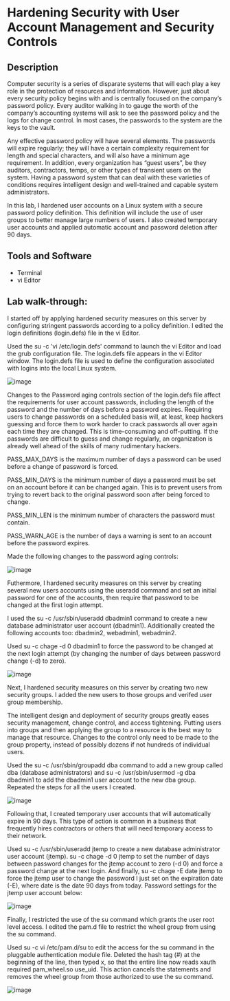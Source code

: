 <h1>Hardening Security with User Account Management and Security Controls</h1>


<h2>Description</h2>
Computer security is a series of disparate systems that will each play a key role in the protection of resources and information. However, just about every security policy begins with and is centrally focused on the company’s password policy. Every auditor walking in to gauge the worth of the company’s accounting systems will ask to see the password policy and the logs for change control. In most cases, the passwords to the system are the keys to the vault.

 

Any effective password policy will have several elements. The passwords will expire regularly; they will have a certain complexity requirement for length and special characters, and will also have a minimum age requirement. In addition, every organization has “guest users”, be they auditors, contractors, temps, or other types of transient users on the system. Having a password system that can deal with these varieties of conditions requires intelligent design and well-trained and capable system administrators.

 

In this lab, I hardened user accounts on a Linux system with a secure password policy definition. This definition will include the use of user groups to better manage large numbers of users. I also created temporary user accounts and applied automatic account and password deletion after 90 days.
<br />


<h2>Tools and Software</h2>

- Terminal
- vi Editor

<h2>Lab walk-through:</h2>

I started off by applying hardened security measures on this server by configuring stringent passwords according to a policy definition. I edited the login definitions (login.defs) file in the vi Editor.

Used the su -c 'vi /etc/login.defs' command to launch the vi Editor and load the grub configuration file. The login.defs file appears in the vi Editor window. The login.defs file is used to define the configuration associated with logins into the local Linux system.

![image](https://github.com/user-attachments/assets/24147013-fb9a-47ff-9e36-879269e21241)

Changes to the Password aging controls section of the login.defs file affect the requirements for user account passwords, including the length of the password and the number of days before a password expires. Requiring users to change passwords on a scheduled basis will, at least, keep hackers guessing and force them to work harder to crack passwords all over again each time they are changed. This is time-consuming and off-putting. If the passwords are difficult to guess and change regularly, an organization is already well ahead of the skills of many rudimentary hackers.

PASS_MAX_DAYS is the maximum number of days a password can be used before a change of password is forced.

PASS_MIN_DAYS is the minimum number of days a password must be set on an account before it can be changed again. This is to prevent users from trying to revert back to the original password soon after being forced to change.

PASS_MIN_LEN is the minimum number of characters the password must contain.

PASS_WARN_AGE is the number of days a warning is sent to an account before the password expires.

Made the following changes to the password aging controls:

![image](https://github.com/user-attachments/assets/3c025bab-0c5f-48e2-9216-3ea031a92234)

Futhermore, I hardened security measures on this server by creating several new users accounts using the useradd command and set an initial password for one of the accounts, then require that password to be changed at the first login attempt.

I used the su -c /usr/sbin/useradd dbadmin1 command to create a new database administrator user account (dbadmin1). Additionally created the following accounts too: dbadmin2,
webadmin1, webadmin2.

Used su -c chage -d 0 dbadmin1 to force the password to be changed at the next login attempt (by changing the number of days between password change (-d) to zero).

![image](https://github.com/user-attachments/assets/d28182bc-4071-47e5-9717-fa7902e7e24b)

Next, I hardened security measures on this server by creating two new security groups. I added the new users to those groups and verifed user group membership.

The intelligent design and deployment of security groups greatly eases security management, change control, and access tightening. Putting users into groups and then applying the group to a resource is the best way to manage that resource. Changes to the control only need to be made to the group property, instead of possibly dozens if not hundreds of individual users.

Used the su -c /usr/sbin/groupadd dba command to add a new group called dba (database administrators) and su -c /usr/sbin/usermod -g dba dbadmin1 to add the dbadmin1 user account to the new dba group. Repeated the steps for all the users I created.

![image](https://github.com/user-attachments/assets/e6c4b36b-fdcf-45da-8d50-c80e5ad0338a)

Following that, I created temporary user accounts that will automatically expire in 90 days. This type of action is common in a business that frequently hires contractors or others that will need temporary access to their network.

Used su -c /usr/sbin/useradd jtemp to create a new database administrator user account (jtemp). su -c chage -d 0 jtemp to set the number of days between password changes for the jtemp account to zero (-d 0) and force a password change at the next login. And finally, su -c chage -E date jtemp to force the jtemp user to change the password I just set on the expiration date (-E), where date is the date 90 days from today. Password settings for the jtemp user account below:

![image](https://github.com/user-attachments/assets/ee4fef2e-c994-4595-8869-41531c2a7bd7)

Finally, I restricted the use of the su command which grants the user root level access. I edited the pam.d file to restrict the wheel group from using the su command.

Used su -c vi /etc/pam.d/su to edit the access for the su command in the pluggable authentication module file. Deleted the hash tag (#) at the beginning of the line, then typed x, so that the entire line now reads xauth required pam_wheel.so use_uid. This action cancels the statements and removes the wheel group from those authorized to use the su command.

![image](https://github.com/user-attachments/assets/982f9a89-8745-4d97-9ef5-b5b68d8a40ae)

